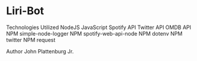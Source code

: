 # Liri-Bot

Technologies Utilized
NodeJS
JavaScript
Spotify API
Twitter API
OMDB API
NPM simple-node-logger
NPM spotify-web-api-node
NPM dotenv
NPM twitter
NPM request

Author
John Plattenburg Jr.

